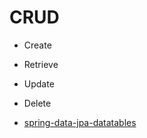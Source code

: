 # CRUD

- Create
- Retrieve
- Update
- Delete

- [spring-data-jpa-datatables](https://github.com/darrachequesne/spring-data-jpa-datatables)

